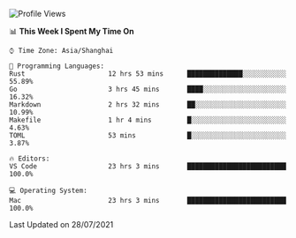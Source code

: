 <!--START_SECTION:waka-->
![Profile Views](http://img.shields.io/badge/Profile%20Views-0-blue)

📊 **This Week I Spent My Time On** 

```text
⌚︎ Time Zone: Asia/Shanghai

💬 Programming Languages: 
Rust                     12 hrs 53 mins      ██████████████░░░░░░░░░░░   55.89% 
Go                       3 hrs 45 mins       ████░░░░░░░░░░░░░░░░░░░░░   16.32% 
Markdown                 2 hrs 32 mins       ██░░░░░░░░░░░░░░░░░░░░░░░   10.99% 
Makefile                 1 hr 4 mins         █░░░░░░░░░░░░░░░░░░░░░░░░   4.63% 
TOML                     53 mins             █░░░░░░░░░░░░░░░░░░░░░░░░   3.87%

🔥 Editors: 
VS Code                  23 hrs 3 mins       █████████████████████████   100.0%

💻 Operating System: 
Mac                      23 hrs 3 mins       █████████████████████████   100.0%

```


 Last Updated on 28/07/2021
<!--END_SECTION:waka-->
